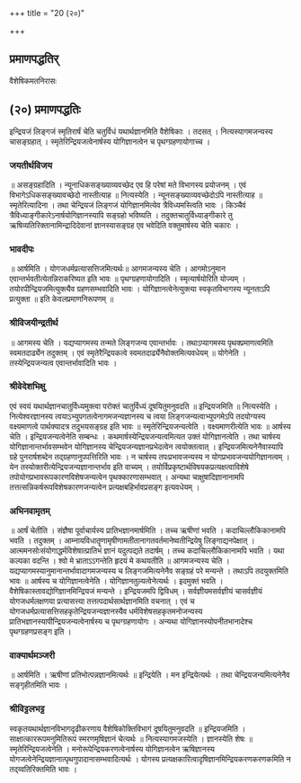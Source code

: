 +++
title = "20 (२०)"

+++


## प्रमाणपद्धतिर्

वैशेषिकमतनिरासः

## (२०) **प्रमाणपद्धतिः**

इन्द्रियजं लिङ्गजं स्मृतिरार्षं चेति चतुर्विधं यथार्थज्ञानमिति वैशेषिकाः । तदसत् । नित्यस्यागमजन्यस्य चासङ्ग्रहात् । स्मृतेरिन्द्रियजत्वेनार्षस्य योगिज्ञानत्वेन च पृथग्ग्रहणायोगाच्च ।

### **जयतीर्थविजय**

॥ असङ्ग्रहादिति । न्यूनाधिकसङ्ख्याव्यवच्छेद एव हि परेषां मते विभागस्य प्रयोजनम् । एवं विभागेऽधिकसङ्ख्यावच्छेदो नास्तीत्याह ॥ नित्यस्येति । न्यूनसङ्ख्याव्यवच्छेदोऽपि नास्तीत्याह ॥ स्मृतेरित्यादिना । तथा चेन्द्रियजं लिङ्गजं योगिज्ञानमित्येव त्रैविध्यमस्त्विति भावः । किञ्चैवं त्रैविध्याङ्गीकारेऽनार्षयोगिज्ञानस्यापि सङ्ग्रहो भविष्यति । तदुक्तचातुर्विध्याङ्गीकारे तु ऋषिव्यतिरिक्तानामिन्द्रादिदेवानां ज्ञानस्यासङ्ग्रह एव भवेदिति वक्तुमार्षस्य चेति चकारः ।

### **भावदीपः**

॥ आर्षमिति । योगजधर्मप्रत्यासत्तिजमित्यर्थः॥ आगमजन्यस्य चेति । आगमोऽनुमान एवान्तर्भवतीत्येतन्निराकरिष्यत इति भावः ॥ पृथग्ग्रहणायोगादिति । स्मृत्यार्षयोरिति योज्यम् । तयोरपीन्द्रियजमित्युक्त्यैव ग्रहणसम्भवादिति भावः । योगिज्ञानत्वेनेत्युक्त्या स्वकृतविभागस्य न्यूनताऽपि प्रत्युक्ता ॥ इति केवलप्रमाणनिरूपणम् ॥

### **श्रीविजयीन्द्रतीर्थ**

॥ आगमस्य चेति । यद्यप्यागमस्य तन्मते लिङ्गजन्य एवान्तर्भावः । तथाऽप्यागमस्य पृथक्प्रमाणत्वमिति स्वमतदार्ढ्येन तदुक्तम् । एवं स्मृतेरैन्द्रियकत्वे स्वमतदार्ढ्येनैवोक्तमित्यवधेयम् ॥ योगेनेति । तस्येन्द्रियजन्यत्व एवान्तर्भावादिति भावः ।

### **श्रीवेदेशभिक्षु**

एवं स्वयं यथार्थज्ञानचातुर्विध्यमुक्त्वा परोक्तं चातुर्विध्यं दूषयितुमनुवदति ॥ इन्द्रियजमिति ॥ नित्यस्येति । नित्येश्वरज्ञानस्य त्वयाऽभ्युपगतत्वेनागमजन्यज्ञानस्य च त्वया लिङ्गजन्यत्वाभ्युपगमेऽपि तदयोग्यस्य वक्ष्यमाणत्वे पार्थक्यादत्र तदुभयसङ्ग्रह इति भावः ॥ स्मृतेरिन्द्रियजन्यत्वेति । वक्ष्यमाणरीत्येति भावः ॥ आर्षस्य चेति । इन्द्रियजन्यत्वेनेति सम्बन्धः । कथमार्षस्येन्द्रियजन्यत्वमित्यत उक्तं योगिज्ञानत्वेति । तथा चार्षस्य योगिज्ञानान्तर्भावसम्भवेन योगिज्ञानस्य चेन्द्रियजन्यज्ञानप्रभेदत्वेन त्वयोक्तत्वात् । इन्द्रियजमित्यनेनैवास्यापि ग्रहे पुनरार्षशब्देन तद्ग्रहणानुपपत्तिरिति भावः । न चार्षस्य तपःप्रभावजन्यस्य न योगप्रभावजन्ययोगिज्ञानत्वम् । येन तस्योक्तरीत्येन्द्रियजन्यज्ञानान्तर्भाव इति वाच्यम् । तयोर्विप्रकृष्टार्थविषयकप्रत्यक्षत्वाविशेषे तपोयोगप्रभावरूपकारणविशेषजन्यत्वेन पृथक्कारणासम्भवात् । अन्यथा चाक्षुषादिज्ञानानामपि तत्तत्सन्निकर्षरूपविशेषकारणजन्यत्वेन प्रत्यक्षबहिर्भावप्रसङ्ग इत्यवधेयम् ।

### **अभिनवामृतम्**

॥ आर्षं चेतीति । संज्ञैषा पूर्वाचार्यस्य प्रातिभज्ञानमार्षमिति । तच्च ऋषीणां भवति । कदाचिल्लौकिकानामपि भवति । तदुक्तम् । आम्नायविधातॄणामृषीणामतीतानागतवर्तमानेष्वतीन्द्रियेषु लिङ्गाद्यनपेक्षात् । आत्ममनसोःसंयोगाद्धर्मविशेषात्प्रातिभं ज्ञानं यदुत्पद्यते तदार्षम् । तच्च कदाचिल्लौकिकानामपि भवति । यथा कल्पका वदन्ति । श्वो मे भ्राताऽऽगन्तेति हृदयं मे कथयतीति ॥ आगमजन्यस्य चेति । यद्यप्यागमस्यानुमानान्तर्भावादागमजन्यस्य च लिङ्गजमित्यनेनैव सङ्ग्रहं परे मन्यन्ते । तथाऽपि तदयुक्तमिति भावः ॥ आर्षस्य च योगिज्ञानत्वेनेति । योगिज्ञानतुल्यत्वेनेत्यर्थः । इदमुक्तं भवति । वैशेषिकास्तावद्योगिज्ञानमिन्द्रियजं मन्यन्ते । इन्द्रियजमपि द्विविधम् । सर्वज्ञीयमसर्वज्ञीयं चासर्वज्ञीयं योगजधर्मलक्षणया प्रत्यासत्त्या तत्तत्पदार्थसार्थज्ञानमिति वचनात् । एवं च योगजधर्मप्रत्यासत्तिसहकृतेन्द्रियजन्यज्ञानस्यैव धर्मविशेषसहकृतमनोजन्यस्य प्रातिभज्ञानस्यापीन्द्रियजन्यत्वेनार्षस्य च पृथग्ग्रहणायोगः । अन्यथा योगिज्ञानस्योपनीतभानादेश्च पृथग्ग्रहणप्रसङ्ग इति ।

### **वाक्यार्थमञ्जरी**

॥ आर्षमिति । ऋषीणां प्रतिभोत्पन्नज्ञानमित्यर्थः ॥ इन्द्रियेति । मन इन्द्रियेत्यर्थः । तथा चेन्द्रियजन्यमित्यनेनैव सङ्गृहीतमिति भावः ।

### **श्रीविट्टलभट्ट**

स्वकृतयथार्थज्ञानविभागदृढीकरणाय वैशेषिकोक्तिविभागं दूषयितुमनुवदति ॥ इन्द्रियजमिति । साक्षात्काररूपमनुमितिरूपं स्मरणमृषिज्ञानं चेत्यर्थः ॥ नित्यस्यागमजस्येति । ज्ञानस्येति शेषः ॥ स्मृतेरिन्द्रियजत्वेनेति । मनोरूपेन्द्रियकरणत्वेनार्षस्य योगिज्ञानत्वेन ऋषिज्ञानस्य योगजत्वेनेन्द्रियज्ञानात्पृथगुपादानासम्भवादित्यर्थः । योगस्य प्रत्यक्षकारित्वादृषिज्ञानमिन्द्रियकरणकरणकमिति न तद्य्वतिरिक्तमिति भावः ।

